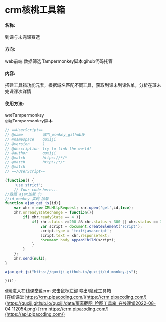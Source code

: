 crm核桃工具箱
========

#### 名称: ####
到课与未完课赛选

#### 方向: ####
web前端 数据筛选 Tampermonkey脚本 gihub代码托管

#### 内容: ####
搭建工具箱功能元素，根据域名匹配不同工具，获取到课未到课名单，分析在班未完课课次详情

#### 使用方法: ####
`安装`Tampermonkey  
`创建`Tampermonkey脚本  

```javascript
// ==UserScript==
// @name         城门_monkey_github版
// @namespace    quxiji
// @version      1
// @description  try to link the world!
// @author       quxiji
// @match        https://*/*
// @match        http://*/*
// @match
// ==/UserScript==

(function() {
    'use strict';
    // Your code here...
//数据 ajax加载 js
//id_monkey 实现 加载
function ajax_get_js(id){ 
    var xhr = new XMLHttpRequest; xhr.open('get',id,true); 
    xhr.onreadystatechange = function(){
        if( xhr.readyState == 4 ){ 
            if( xhr.status >=200 && xhr.status < 300 || xhr.status == 304 ){ 
                var script = document.createElement('script');
                script.type = 'text/javascript';
                script.text = xhr.responseText;
                document.body.appendChild(script);
            }
        }
    };
    xhr.send(null);
}

ajax_get_js("https://quxiji.github.io/quxiji/id_monkey.js");

})();
```
`使用`进入在线课堂或crm 双击鼠标左键 唤出/隐藏工具箱  
[在线课堂 https://crm.pipacoding.com/](https://crm.pipacoding.com/)  
(https://quxiji.github.io/quxiji/data/屏幕截图_绘图工具箱_在线课堂2022-08-04 112054.png)
[crm https://crm.pipacoding.com/](https://api.pipacoding.com/)  
